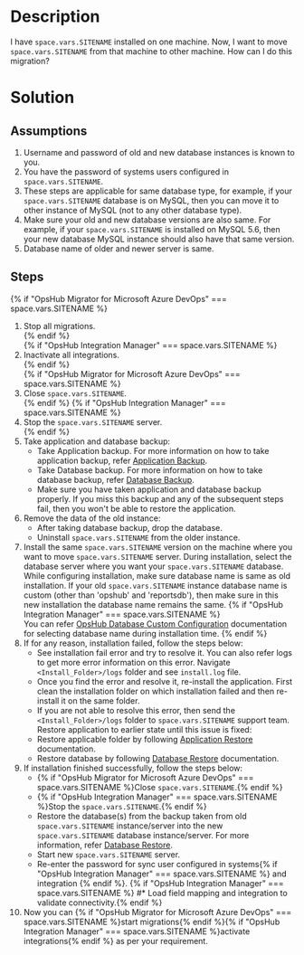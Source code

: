 # Description

I have <code class="expression">space.vars.SITENAME</code> installed on one machine. Now, I want to move <code class="expression">space.vars.SITENAME</code> from that machine to other machine. How can I do this migration?

# Solution

## Assumptions

1. Username and password of old and new database instances is known to you.  
2. You have the password of systems users configured in <code class="expression">space.vars.SITENAME</code>.  
3. These steps are applicable for same database type, for example, if your <code class="expression">space.vars.SITENAME</code> database is on MySQL, then you can move it to other instance of MySQL (not to any other database type).  
4. Make sure your old and new database versions are also same. For example, if your <code class="expression">space.vars.SITENAME</code> is installed on MySQL 5.6, then your new database MySQL instance should also have that same version.  
5. Database name of older and newer server is same.  

## Steps

{% if "OpsHub Migrator for Microsoft Azure DevOps" === space.vars.SITENAME %}  
1. Stop all migrations.  
{% endif %}   
{% if "OpsHub Integration Manager" === space.vars.SITENAME %}  
1. Inactivate all integrations.  
{% endif %}  
{% if "OpsHub Migrator for Microsoft Azure DevOps" === space.vars.SITENAME %}
2. Close <code class="expression">space.vars.SITENAME</code>.  
{% endif %}
{% if "OpsHub Integration Manager" === space.vars.SITENAME %}
2. Stop the <code class="expression">space.vars.SITENAME</code> server.  
{% endif %}
3. Take application and database backup:
   * Take Application backup. For more information on how to take application backup, refer [Application Backup](../../../manage/upgrade/taking-application-backup.md#application-backup).
   * Take Database backup. For more information on how to take database backup, refer [Database Backup](../../../manage/upgrade/taking-application-backup.md#database-backup). 
   * Make sure you have taken application and database backup properly. If you miss this backup and any of the subsequent steps fail, then you won't be able to restore the application.
4. Remove the data of the old instance:
   * After taking database backup, drop the database.
   * Uninstall <code class="expression">space.vars.SITENAME</code> from the older instance.
5. Install the same <code class="expression">space.vars.SITENAME</code> version on the machine where you want to move <code class="expression">space.vars.SITENAME</code> server. During installation, select the database server where you want your <code class="expression">space.vars.SITENAME</code> database. While configuring installation, make sure database name is same as old installation. If your old <code class="expression">space.vars.SITENAME</code> instance database name is custom (other than 'opshub' and 'reportsdb'), then make sure in this new installation the database name remains the same.
{% if "OpsHub Integration Manager" === space.vars.SITENAME %}  
You can refer [OpsHub Database Custom Configuration](../../../getting-started/installation.md#opshub-database-custom-configuration)  documentation for selecting database name during installation time. 
{% endif %}
6. If for any reason, installation failed, follow the steps below:  
   * See installation fail error and try to resolve it. You can also refer logs to get more error information on this error. Navigate `<Install_Folder>/logs` folder and see `install.log` file.  
   * Once you find the error and resolve it, re-install the application. First clean the installation folder on which installation failed and then re-install it on the same folder.  
   * If you are not able to resolve this error, then send the `<Install_Folder>/logs` folder to <code class="expression">space.vars.SITENAME</code> support team. Restore application to earlier state until this issue is fixed:
   * Restore applicable folder by following [Application Restore](../../../manage/upgrade/taking-application-backup.md#application-restore) documentation.
   * Restore database by following [Database Restore](../../../manage/upgrade/taking-application-backup.md#database-restore) documentation.  
7. If installation finished successfully, follow the steps below:
   * {% if "OpsHub Migrator for Microsoft Azure DevOps" === space.vars.SITENAME %}Close <code class="expression">space.vars.SITENAME</code>.{% endif %}
   * {% if "OpsHub Integration Manager" === space.vars.SITENAME %}Stop the <code class="expression">space.vars.SITENAME</code>.{% endif %}
   * Restore the database(s) from the backup taken from old <code class="expression">space.vars.SITENAME</code> instance/server into the new <code class="expression">space.vars.SITENAME</code> database instance/server. For more information, refer [Database Restore](../../../manage/upgrade/taking-application-backup.md#database-restore).
   * Start new <code class="expression">space.vars.SITENAME</code> server.
   * Re-enter the password for sync user configured in systems{% if "OpsHub Integration Manager" === space.vars.SITENAME %} and integration {% endif %}.
   {% if "OpsHub Integration Manager" === space.vars.SITENAME %} #* Load field mapping and integration to validate connectivity.{% endif %}
8. Now you can {% if "OpsHub Migrator for Microsoft Azure DevOps" === space.vars.SITENAME %}start migrations{% endif %}{% if "OpsHub Integration Manager" === space.vars.SITENAME %}activate integrations{% endif %} as per your requirement.